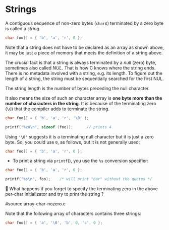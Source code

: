 # Strings

A contiguous sequence of non-zero bytes (`char`s) terminated by a zero byte is
called a *string*.

```C
char foo[] = { 'b', 'a', 'r', 0 };
```

Note that a string does not have to be declared as an array as shown above, it
may be just a piece of memory that meets the definition of a string above.

The crucial fact is that a string is always terminated by a *null* (zero) byte,
sometimes also called *NUL*.  That is how C knows where the string ends.  There
is no metadata involved with a string, e.g. its length.  To figure out the
length of a string, the string must be sequentially searched for the first NUL.

The string length is the number of bytes preceding the null character.

It also means the size of such an character array is **one byte more than the
number of characters in the string**.  It is because of the terminating zero
(`\0`) that the compiler adds to terminate the string. 

```C
char foo[] = { 'b', 'a', 'r', '\0' };

printf("%zu\n", sizeof (foo));		// prints 4
```

Using `'\0'` suggests it is a terminating null character but it is just a zero
byte.  So, you could use `0`, as follows, but it is not generally used:

```C
char foo[] = { 'b', 'a', 'r', 0 };
```

- To print a string via `printf`(), you use the `%s` conversion specifier:

```C
char foo[] = { 'b', 'a', 'r', 0 };

printf("%s\n", foo);	/* will print "bar" without the quotes */
```

:wrench: What happens if you forget to specify the terminating zero in the above
per-char initializator and try to print the string ?

#source array-char-nozero.c


Note that the following array of characters contains three strings:

```C
char foo[] = { 'a', '\0', 'b', 0, 'c', 0 };
```
